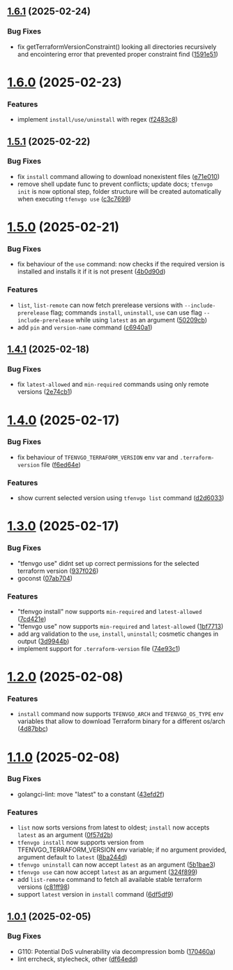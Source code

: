 ## [1.6.1](https://github.com/dmakeienko/tfenvgo/compare/v1.6.0...v1.6.1) (2025-02-24)


### Bug Fixes

* fix getTerraformVersionConstraint() looking all directories recursively and encointering error that prevented proper constraint find ([1591e51](https://github.com/dmakeienko/tfenvgo/commit/1591e512cba3f050fc71c79613bc96882c6d42b9))

# [1.6.0](https://github.com/dmakeienko/tfenvgo/compare/v1.5.1...v1.6.0) (2025-02-23)


### Features

* implement `install/use/uninstall` with regex ([f2483c8](https://github.com/dmakeienko/tfenvgo/commit/f2483c89ace8a9a8fbbd9ad14d4d3b5f032bde5b))

## [1.5.1](https://github.com/dmakeienko/tfenvgo/compare/v1.5.0...v1.5.1) (2025-02-22)


### Bug Fixes

* fix `install` command allowing to download nonexistent files ([e71e010](https://github.com/dmakeienko/tfenvgo/commit/e71e0106d4d4acc2388134de82af4e3950b393b8))
* remove shell update func to prevent conflicts; update docs; `tfenvgo init` is now optional step, folder structure will be created automatically when executing `tfenvgo use` ([c3c7699](https://github.com/dmakeienko/tfenvgo/commit/c3c7699817b2caeebd3508ccfcf60dbb7238e60a))

# [1.5.0](https://github.com/dmakeienko/tfenvgo/compare/v1.4.1...v1.5.0) (2025-02-21)


### Bug Fixes

* fix behaviour of the `use` command: now checks if the required version is installed and installs it if it is not present ([4b0d90d](https://github.com/dmakeienko/tfenvgo/commit/4b0d90d6e8f5b2c2361c59912766bd2a8f816bfe))


### Features

* `list`, `list-remote` can now fetch prerelease versions with `--include-prerelease` flag; commands `install`, `uninstall`, `use` can use flag `--include-prerelease` while using `latest` as an argument ([50209cb](https://github.com/dmakeienko/tfenvgo/commit/50209cbdbb9e5ddf35f4b53c58bbcdee041bef64))
* add `pin` and  `version-name` command ([c6940a1](https://github.com/dmakeienko/tfenvgo/commit/c6940a13908b4be266c77b7d4708b0507463bb7f))

## [1.4.1](https://github.com/dmakeienko/tfenvgo/compare/v1.4.0...v1.4.1) (2025-02-18)


### Bug Fixes

* fix `latest-allowed` and `min-required` commands using only remote versions ([2e74cb1](https://github.com/dmakeienko/tfenvgo/commit/2e74cb1d2cd46e891ce41aed787de20a79474644))

# [1.4.0](https://github.com/dmakeienko/tfenvgo/compare/v1.3.0...v1.4.0) (2025-02-17)


### Bug Fixes

* fix behaviour of `TFENVGO_TERRAFORM_VERSION` env var and `.terraform-version` file ([f6ed64e](https://github.com/dmakeienko/tfenvgo/commit/f6ed64e4e962bd858b098d54008c25320bef4f5c))


### Features

* show current selected version using `tfenvgo list` command ([d2d6033](https://github.com/dmakeienko/tfenvgo/commit/d2d60333efe50e7af04e53b4279862549543a71f))

# [1.3.0](https://github.com/dmakeienko/tfenvgo/compare/v1.2.0...v1.3.0) (2025-02-17)


### Bug Fixes

* "tfenvgo use" didnt set up correct permissions for the selected terraform version ([937f026](https://github.com/dmakeienko/tfenvgo/commit/937f02650da2ace974b4a12f412a983d352c204d))
* goconst ([07ab704](https://github.com/dmakeienko/tfenvgo/commit/07ab7043e82d2c72b7776b76745977eeaa8672cc))


### Features

* "tfenvgo install" now supports `min-required` and `latest-allowed` ([7cd421e](https://github.com/dmakeienko/tfenvgo/commit/7cd421e1de74b5fdcb7fb45f6d3ace300be879ab))
* "tfenvgo use" now supports `min-required` and `latest-allowed` ([1bf7713](https://github.com/dmakeienko/tfenvgo/commit/1bf7713b25079219e1212e3ddb121bde82899549))
* add arg validation to the `use`, `install`, `uninstall`; cosmetic changes in output ([3d9944b](https://github.com/dmakeienko/tfenvgo/commit/3d9944b9656a6b53a3e20709a8f49fe297819277))
* implement support for `.terraform-version` file ([74e93c1](https://github.com/dmakeienko/tfenvgo/commit/74e93c1a32638e567bf2ca4e9f09307e7586ab37))

# [1.2.0](https://github.com/dmakeienko/tfenvgo/compare/v1.1.0...v1.2.0) (2025-02-08)


### Features

* `install` command now supports `TFENVGO_ARCH` and `TFENVGO_OS_TYPE` env variables that allow to download Terraform binary for a different os/arch ([4d87bbc](https://github.com/dmakeienko/tfenvgo/commit/4d87bbcbd4838b4bc89c00e3ea28c96d80e76224))

# [1.1.0](https://github.com/dmakeienko/tfenvgo/compare/v1.0.1...v1.1.0) (2025-02-08)


### Bug Fixes

* golangci-lint: move "latest" to a constant ([43efd2f](https://github.com/dmakeienko/tfenvgo/commit/43efd2f6f1f5cd4a7d2bdb87d6d75dc40e66c22f))


### Features

* `list` now sorts versions from latest to oldest; `install` now accepts `latest` as an argument ([0f57d2b](https://github.com/dmakeienko/tfenvgo/commit/0f57d2b8111c8760f4364e4f6d375d9e10a02f43))
* `tfenvgo install` now supports version from TFENVGO_TERRAFORM_VERSION env variable; if no argument provided, argument default to `latest` ([8ba244d](https://github.com/dmakeienko/tfenvgo/commit/8ba244deab63c18b3bd4fe302cb1458e385b40ba))
* `tfenvgo uninstall` can now accept `latest` as an argument ([5b1bae3](https://github.com/dmakeienko/tfenvgo/commit/5b1bae3c8f275839421858a93799daead2c0334b))
* `tfenvgo use` can now accept `latest` as an argument ([324f899](https://github.com/dmakeienko/tfenvgo/commit/324f899a0bad3bfee1ff6477139fdcf0eff0e57a))
* add `list-remote` command to fetch all available stable terraform versions ([c81ff98](https://github.com/dmakeienko/tfenvgo/commit/c81ff98c792ac5081710c722513c80435bfbdcde))
* support `latest` version in `install` command ([6df5df9](https://github.com/dmakeienko/tfenvgo/commit/6df5df9c1ac323b09279196db3f032e74ed5a6d7))

## [1.0.1](https://github.com/dmakeienko/tfenvgo/compare/v1.0.0...v1.0.1) (2025-02-05)


### Bug Fixes

* G110: Potential DoS vulnerability via decompression bomb ([170460a](https://github.com/dmakeienko/tfenvgo/commit/170460ac159db3d7c6e64ef89f401c0dd88fbfe7))
* lint errcheck, stylecheck, other ([df64edd](https://github.com/dmakeienko/tfenvgo/commit/df64edd1b8cbc599f7b06306589f40e620ea252f))
